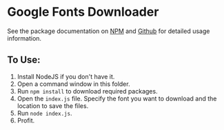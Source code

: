 # Google Fonts Downloader

See the package documentation on [NPM](https://www.npmjs.com/package/@joncasey/google-fonts) and [Github](https://github.com/joncasey/google-fonts) for detailed usage information.

## To Use:
1. Install NodeJS if you don't have it.
2. Open a command window in this folder.
3. Run `npm install` to download required packages.
4. Open the `index.js` file. Specify the font you want to download and the location to save the files.
5. Run `node index.js`.
6. Profit.


